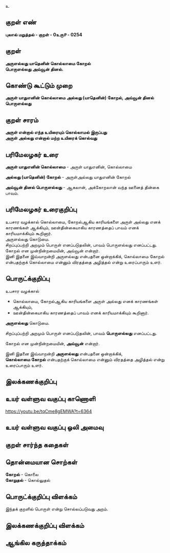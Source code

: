 உ

## குறள் எண் 

**புலால் மறுத்தல் - குறள் - 0உரு௪ - 0254**  

## குறள் 

**அருளல்லது யாதெனின் கொல்லாமை கோறல்  
பொருளல்லது அவ்வூன் தினல்.**

## கொண்டு கூட்டும் முறை

**அருள் யாதுஎனின் கொல்லாமை அல்லது (யாதெனின்) கோறல், அவ்வூன் தினல் பொருளல்லது**

## குறள் சாரம் 

**அருள் என்றால் எந்த உயிரையும் கொல்லாமல் இருப்பது**  
**அருள் அல்லது என்றால் மற்ற உயிரைக் கொல்வது**

## பரிமேலழகர் உரை

**அருள் யாதுஎனின் கொல்லாமை** - அருள் யாதுஎனின், கொல்லாமை 

**அல்லது (யாதெனின்) கோறல்** - அருள்அல்லது யாதுஎனின் கோறல்  

**அவ்வூன் தினல் பொருளல்லது** - ஆகலான், அக்கோறலான் வந்த ஊனைத் தின்கை பாவம்.  

## பரிமேலழகர் உரைகுறிப்பு   

உபசார வழக்கால் கொல்லாமை, கோறல்ஆகிய காரியங்களை அருள் அல்லது எனக் காரணங்கள் ஆக்கியும், ஊன்தின்கையாகிய காரணத்தைப் பாவம் எனக் காரியமாக்கியும் கூறினார்.  
அருளல்லது கொடுமை.  
சிறப்புப்பற்றி அறமும் பொருள் எனப்படுதலின், பாவம் பொருளல்லது எனப்பட்டது.  
கோறல் என முன்நின்றமையின், அவ்வூன் என்றார்.   
இனி இதனை இவ்வாறன்றி அருளல்லது என்பதனை ஒன்றாக்கிக், கொல்லாமை கோறல் என்பதற்குக் கொல்லாமை என்னும் விரதத்தை அழித்தல் என்று உரைப்பாரும் உளர்.    

## பொருட்க்குறிப்பு 

உபசார வழக்கால்  
* கொல்லாமை, கோறல்ஆகிய காரியங்களை அருள் அல்லது எனக் காரணங்கள் ஆக்கியும்,  
* ஊன்தின்கையாகிய காரணத்தைப் பாவம் எனக் காரியமாக்கியும் கூறினார்.  

**அருளல்லது** கொடுமை.    

சிறப்புப்பற்றி அறமும் பொருள் எனப்படுதலின், பாவம் **பொருளல்லது** எனப்பட்டது.    

கோறல் என முன்நின்றமையின், **அவ்வூன்** என்றார்.     

இனி இதனை இவ்வாறன்றி **அருளல்லது** என்பதனை ஒன்றாக்கிக்,   
**கொல்லாமை கோறல்** என்பதற்குக் கொல்லாமை என்னும் விரதத்தை அழித்தல் என்று உரைப்பாரும் உளர்.    

## இலக்கணக்குறிப்பு  


## உயர் வள்ளுவ வகுப்பு காணொளி

https://youtu.be/tqCme8gEMWA?t=6364

## உயர் வள்ளுவ வகுப்பு ஒலி அமைவு 

 
## குறள் சார்ந்த கதைகள் 


## தொன்மையான சொற்கள்

**கோறல்** - கொலை  
**கோறுதல்** - கொல்லுதல் 

## பொருட்க்குறிப்பு விளக்கம்

இந்தக் குறளில் பொருள் என்று சொல்லப்படுவது அறம்.  
  

## இலக்கணக்குறிப்பு விளக்கம்


## ஆங்கில கருத்தாக்கம் 


